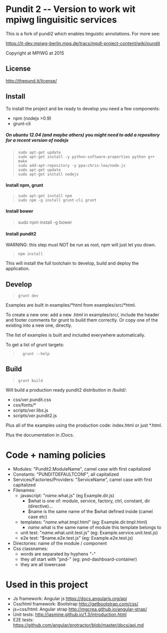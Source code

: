 # Pundit 2 -- Version to work wit mpiwg linguisitic services

This is a fork of pundi2 which enables lmguistic annotations. For more
see:

https://it-dev.mpiwg-berlin.mpg.de/tracs/mpdl-project-content/wiki/pundit

Copyright at MPIWG at 2015




## License

http://thepund.it/license/


## Install

To install the project and be ready to develop you need a few components:
* npm (nodejs >0.9)
* grunt-cli

##### On ubuntu 12.04 (and maybe others) you might need to add a repository for a recent version of nodejs
>     sudo apt-get update
>     sudo apt-get install -y python-software-properties python g++ make
>     sudo add-apt-repository -y ppa:chris-lea/node.js
>     sudo apt-get update
>     sudo apt-get install nodejs

#### Install npm, grunt
>     sudo apt-get install npm
>     sudo npm -g install grunt-cli grunt

#### Install bower
>    sudo npm install -g bower

#### Install pundit2
WARNING: this step must NOT be run as root, npm will just let you down.

>     npm install

This will install the full toolchain to develop, build and deploy the application.


## Develop
>     grunt dev
    
Examples are built in examples/*html from examples/src/*html. 

To create a new one: add a new .html in examples/src/, include the header and footer comments
for grunt to build them correctly. Or copy one of the existing into a new one, directly. 

The list of examples is built and included everywhere automatically.

To get a list of grunt targets: 
>       grunt --help

## Build
>     grunt build

Will build a production ready pundit2 distribution in /build/:

* css/*ver*.pundit.css
* css/fonts/*
* scripts/*ver*.libs.js
* scripts/*ver*.pundit2.js

Plus all of the examples using the production code: index.html or just *.html.

Plus the documentation in /Docs.


# Code + naming policies

* Modules: "Pundit2.ModuleName", camel case with first capitalized
* Constants: "PUNDITDEFAULTCONF", all capitalized
* Services/Factories/Providers: "ServiceName", camel case with first capitalized
* Filenames: 
    - javascript: "$name.$what.js" (eg Example.dir.js)
         - $what is one of: module, service, factory, ctrl, constant, dir (directive)...
         - $name is the same name of the $what defined inside (camel case etc)
    - templates: "$name.$what.tmpl.html" (eg: Example.dir.tmpl.html)
         - $name.$what is the same name of module this template belongs to 
    - unit test: "$name.$what.unit.test.js" (eg: Example.service.unit.test.js)
    - e2e test: "$name.e2e.test.js" (eg: Example.e2e.test.js)
* Directories: name of the module / component
* Css classnames:
    - words are separated by hyphens "-"    
    - they *all* start with "pnd-" (eg: pnd-dashboard-container)
    - they are all lowercase
    
# Used in this project

* Js framework: Angular js https://docs.angularjs.org/api
* Css/html framework: Bootstrap http://getbootstrap.com/css/
* js+css/html: Angular strap http://mgcrea.github.io/angular-strap/
* Unit tests: http://jasmine.github.io/1.3/introduction.html
* E2E tests: https://github.com/angular/protractor/blob/master/docs/api.md
